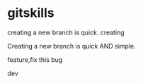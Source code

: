 # gitskills
creating a new branch is quick.
creating

Creating a new branch is quick AND simple.

feature,fix this bug

dev
